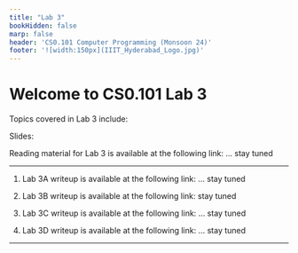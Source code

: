 ```yaml
---
title: "Lab 3"
bookHidden: false
marp: false
header: 'CS0.101 Computer Programming (Monsoon 24)'
footer: '![width:150px](IIIT_Hyderabad_Logo.jpg)'
---
```


# Welcome to CS0.101 Lab 3

Topics covered in Lab 3 include:

Slides: 


Reading material for Lab 3 is available at the following link: 
    ... stay tuned

--- 

1. Lab 3A writeup is available at the following link: 
    ... stay tuned

2. Lab 3B writeup is available at the following link: 
    stay tuned

3. Lab 3C writeup is available at the following link:
    ... stay tuned

4. Lab 3D writeup is available at the following link:
    ... stay tuned
---
<!-- https://cpro-iiit.github.io/docs/course_material/labs/2/lab2.pdf -->

